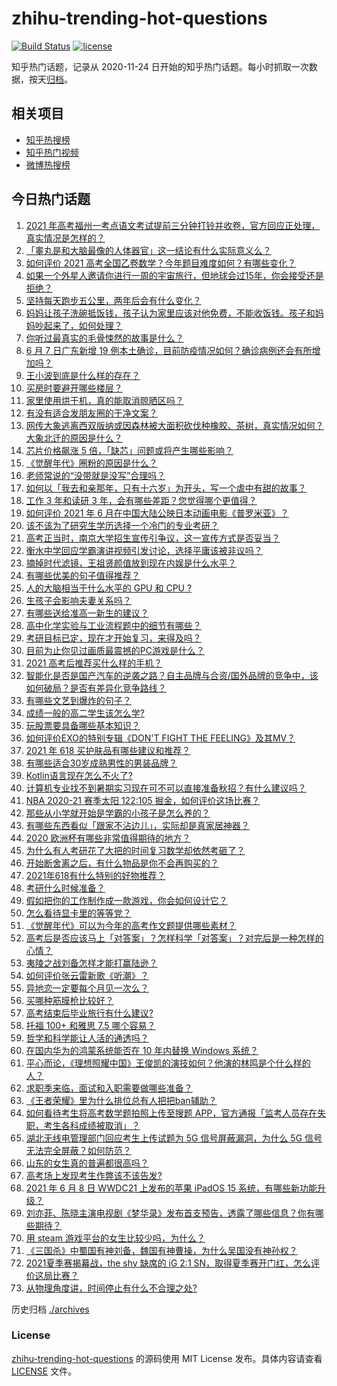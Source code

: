 # zhihu-trending-hot-questions

[![Build Status](https://github.com/justjavac/zhihu-trending-hot-questions/workflows/ci/badge.svg?branch=master)](https://github.com/justjavac/zhihu-trending-hot-questions/actions)
[![license](https://img.shields.io/github/license/justjavac/zhihu-trending-hot-questions)](https://github.com/justjavac/zhihu-trending-hot-questions/blob/master/LICENSE)

知乎热门话题，记录从 2020-11-24 日开始的知乎热门话题。每小时抓取一次数据，按天[归档](./archives)。

## 相关项目

- [知乎热搜榜](https://github.com/justjavac/zhihu-trending-top-search)
- [知乎热门视频](https://github.com/justjavac/zhihu-trending-hot-video)
- [微博热搜榜](https://github.com/justjavac/weibo-trending-hot-search)

## 今日热门话题

<!-- BEGIN -->
<!-- 最后更新时间 Wed Jun 09 2021 06:01:59 GMT+0800 (China Standard Time) -->

1. [2021
   年高考福州一考点语文考试提前三分钟打铃并收卷，官方回应正处理，真实情况是怎样的？](https://www.zhihu.com/question/463603842)
2. [「睾丸是和大脑最像的人体器官」这一结论有什么实际意义么？](https://www.zhihu.com/question/463156456)
3. [如何评价 2021
   高考全国乙卷数学？今年题目难度如何？有哪些变化？](https://www.zhihu.com/question/463681824)
4. [如果一个外星人邀请你进行一周的宇宙旅行，但地球会过15年，你会接受还是拒绝？](https://www.zhihu.com/question/463336626)
5. [坚持每天跑步五公里，两年后会有什么变化？](https://www.zhihu.com/question/418315082)
6. [妈妈让孩子洗碗抵饭钱，孩子认为家里应该对他免费，不能收饭钱。孩子和妈妈吵起来了，如何处理？](https://www.zhihu.com/question/463356821)
7. [你听过最真实的毛骨悚然的故事是什么？](https://www.zhihu.com/question/458168131)
8. [6 月 7 日广东新增 19
   例本土确诊，目前防疫情况如何？确诊病例还会有所增加吗？](https://www.zhihu.com/question/463806780)
9. [王小波到底是什么样的存在？](https://www.zhihu.com/question/27333174)
10. [买房时要避开哪些楼层？](https://www.zhihu.com/question/447920355)
11. [家里使用烘干机，真的能取消晾晒区吗？](https://www.zhihu.com/question/450607143)
12. [有没有适合发朋友圈的干净文案？](https://www.zhihu.com/question/427302918)
13. [网传大象逃离西双版纳或因森林被大面积砍伐种橡胶、茶树，真实情况如何？大象北迁的原因是什么？](https://www.zhihu.com/question/463575906)
14. [芯片价格飙涨 5 倍，「缺芯」问题或将产生哪些影响？](https://www.zhihu.com/question/463574415)
15. [《觉醒年代》圈粉的原因是什么？](https://www.zhihu.com/question/460648920)
16. [老师常说的“没带就是没写”合理吗？](https://www.zhihu.com/question/457033055)
17. [如何以「我去和亲那年，只有十六岁」为开头，写一个虐中有甜的故事？](https://www.zhihu.com/question/437988845)
18. [工作 3 年和读研 3 年，会有哪些差距？您觉得哪个更值得？](https://www.zhihu.com/question/463621272)
19. [如何评价 2021 年 6
    月在中国大陆公映日本动画电影《普罗米亚》？](https://www.zhihu.com/question/462217273)
20. [该不该为了研究生学历选择一个冷门的专业考研？](https://www.zhihu.com/question/458850143)
21. [高考正当时，南京大学招生宣传引争议，这一宣传方式是否妥当？](https://www.zhihu.com/question/463702038)
22. [衡水中学回应学霸演讲视频引发讨论，选择平庸该被非议吗？](https://www.zhihu.com/question/462967509)
23. [摘掉时代滤镜，王祖贤颜值放到现在内娱是什么水平？](https://www.zhihu.com/question/460820502)
24. [有哪些优美的句子值得推荐？](https://www.zhihu.com/question/459600599)
25. [人的大脑相当于什么水平的 GPU 和 CPU ?](https://www.zhihu.com/question/404006982)
26. [生孩子会影响夫妻关系吗？](https://www.zhihu.com/question/369792300)
27. [有哪些送给准高一新生的建议？](https://www.zhihu.com/question/49779691)
28. [高中化学实验与工业流程题中的细节有哪些？](https://www.zhihu.com/question/383773565)
29. [考研目标已定，现在才开始复习，来得及吗？](https://www.zhihu.com/question/463136813)
30. [目前为止你见过画质最震撼的PC游戏是什么？](https://www.zhihu.com/question/334549140)
31. [2021 高考后推荐买什么样的手机？](https://www.zhihu.com/question/460386683)
32. [智能化是否是国产汽车的逆袭之路？自主品牌与合资/国外品牌的竞争中，该如何破局？是否有差异化竞争路线？](https://www.zhihu.com/question/436854466)
33. [有哪些文艺到爆炸的句子？](https://www.zhihu.com/question/308829198)
34. [成绩一般的高二学生该怎么学?](https://www.zhihu.com/question/463170914)
35. [玩股票要具备哪些基本知识？](https://www.zhihu.com/question/19807409)
36. [如何评价EXO的特别专辑《DON'T FIGHT THE
    FEELING》及其MV？](https://www.zhihu.com/question/458831246)
37. [2021 年 618 买护肤品有哪些建议和推荐？](https://www.zhihu.com/question/397144646)
38. [有哪些适合30岁成熟男性的男装品牌？](https://www.zhihu.com/question/265777777)
39. [Kotlin语言现在怎么不火了?](https://www.zhihu.com/question/461471019)
40. [计算机专业找不到暑期实习现在可不可以直接准备秋招？有什么建议吗？](https://www.zhihu.com/question/459194394)
41. [NBA 2020-21 赛季太阳 122:105
    掘金，如何评价这场比赛？](https://www.zhihu.com/question/463814681)
42. [那些从小学就开始是学霸的小孩子是怎么养的？](https://www.zhihu.com/question/427567462)
43. [有哪些东西看似「跟家不沾边儿」，实际却是真家居神器？](https://www.zhihu.com/question/454606011)
44. [2020 欧洲杯有哪些非常值得期待的地方？](https://www.zhihu.com/question/463813116)
45. [为什么有人考研花了大把的时间复习数学却依然考砸了？](https://www.zhihu.com/question/390760713)
46. [开始断舍离之后，有什么物品是你不会再购买的？](https://www.zhihu.com/question/457895008)
47. [2021年618有什么特别的好物推荐？](https://www.zhihu.com/question/461478895)
48. [考研什么时候准备？](https://www.zhihu.com/question/46869085)
49. [假如把你的工作制作成一款游戏，你会如何设计它？](https://www.zhihu.com/question/462775862)
50. [怎么看待显卡里的等等党？](https://www.zhihu.com/question/448323212)
51. [《觉醒年代》可以为今年的高考作文题提供哪些素材？](https://www.zhihu.com/question/463608592)
52. [高考后是否应该马上「对答案」？怎样科学「对答案」？对完后是一种怎样的心情？](https://www.zhihu.com/question/463614773)
53. [夷陵之战刘备怎样才能打赢陆逊？](https://www.zhihu.com/question/463713654)
54. [如何评价张云雷新歌《听潮》？](https://www.zhihu.com/question/463789122)
55. [异地恋一定要每个月见一次么？](https://www.zhihu.com/question/459310231)
56. [买哪种筋膜枪比较好？](https://www.zhihu.com/question/376327980)
57. [高考结束后毕业旅行有什么建议?](https://www.zhihu.com/question/459962607)
58. [托福 100+ 和雅思 7.5 哪个容易？](https://www.zhihu.com/question/26489793)
59. [哲学和科学能让人活的通透吗？](https://www.zhihu.com/question/463258300)
60. [在国内华为的鸿蒙系统能否在 10 年内替换 Windows
    系统？](https://www.zhihu.com/question/462366986)
61. [平心而论，《理想照耀中国》王俊凯的演技如何？他演的林鸣是个什么样的人？](https://www.zhihu.com/question/463762791)
62. [求职季来临，面试和入职需要做哪些准备？](https://www.zhihu.com/question/462924309)
63. [《王者荣耀》里为什么排位总有人把把ban辅助？](https://www.zhihu.com/question/461168119)
64. [如何看待考生将高考数学题拍照上传至搜题
    APP，官方通报「监考人员存在失职，考生各科成绩被取消」？](https://www.zhihu.com/question/463826989)
65. [湖北无线电管理部门回应考生上传试题为 5G 信号屏蔽漏洞，为什么 5G
    信号无法完全屏蔽？如何防范？](https://www.zhihu.com/question/463853973)
66. [山东的女生真的普遍都很高吗？](https://www.zhihu.com/question/389402145)
67. [高考场上发现考生作弊该不该告发?](https://www.zhihu.com/question/463567379)
68. [2021 年 6 月 8 日 WWDC21 上发布的苹果 iPadOS 15
    系统，有哪些新功能升级？](https://www.zhihu.com/question/463792155)
69. [刘亦菲、陈晓主演电视剧《梦华录》发布首支预告，透露了哪些信息？你有哪些期待？](https://www.zhihu.com/question/463707226)
70. [用 steam 游戏平台的女生比较少吗，为什么？](https://www.zhihu.com/question/451787400)
71. [《三国杀》中蜀国有神刘备，魏国有神曹操，为什么吴国没有神孙权？](https://www.zhihu.com/question/463422109)
72. [2021夏季赛揭幕战，the shy 缺席的 iG 2:1
    SN，取得夏季赛开门红，怎么评价这局比赛？](https://www.zhihu.com/question/463714199)
73. [从物理角度讲，时间停止有什么不合理之处?](https://www.zhihu.com/question/463532554)

<!-- END -->

历史归档 [./archives](./archives)

### License

[zhihu-trending-hot-questions](https://github.com/justjavac/zhihu-trending-hot-questions)
的源码使用 MIT License 发布。具体内容请查看 [LICENSE](./LICENSE) 文件。
